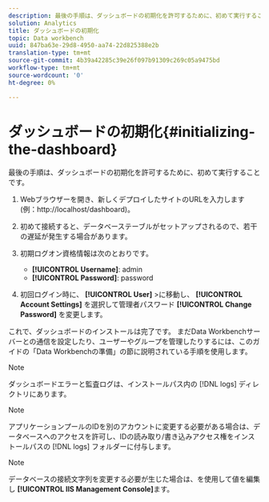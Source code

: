```yaml
---
description: 最後の手順は、ダッシュボードの初期化を許可するために、初めて実行することです。
solution: Analytics
title: ダッシュボードの初期化
topic: Data workbench
uuid: 847ba63e-29d8-4950-aa74-22d825388e2b
translation-type: tm+mt
source-git-commit: 4b39a42285c39e26f097b91309c269c05a9475bd
workflow-type: tm+mt
source-wordcount: '0'
ht-degree: 0%

---
```



# ダッシュボードの初期化{#initializing-the-dashboard}

最後の手順は、ダッシュボードの初期化を許可するために、初めて実行することです。

1. Webブラウザーを開き、新しくデプロイしたサイトのURLを入力します(例：http://localhost/dashboard)。
1. 初めて接続すると、データベーステーブルがセットアップされるので、若干の遅延が発生する場合があります。
1. 初期ログオン資格情報は次のとおりです。

   * **[!UICONTROL Username]**: admin
   * **[!UICONTROL Password]**: password

1. 初回ログイン時に、 **[!UICONTROL User]** >に移動し、 **[!UICONTROL Account Settings]** を選択して管理者パスワード **[!UICONTROL Change Password]** を変更します。

これで、ダッシュボードのインストールは完了です。 まだData Workbenchサーバーとの通信を設定したり、ユーザーやグループを管理したりするには、このガイドの「Data Workbenchの準備」の節に説明されている手順を使用します。

>[!NOTE]
>
>ダッシュボードエラーと監査ログは、インストールパス内の [!DNL logs] ディレクトリにあります。

>[!NOTE]
>
>アプリケーションプールのIDを別のアカウントに変更する必要がある場合は、データベースへのアクセスを許可し、IDの読み取り/書き込みアクセス権をインストールパスの [!DNL logs] フォルダーに付与します。

>[!NOTE]
>
>データベースの接続文字列を変更する必要が生じた場合は、を使用して値を編集し **[!UICONTROL IIS Management Console]**&#x200B;ます。
